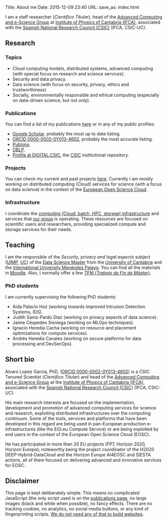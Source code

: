 Title: About me
Date: 2015-12-09 23:40
URL:
save_as: index.html

I am a staff researcher (_Científico Titular_), head of the
[Advanced Computing and e-Science Group](https://computing.ifca.es) at
[Institute of Physics of Cantabria (IFCA)](http://www.ifca.es), associated with the
[Spanish National Research Council (CSIC)](http://www.csic.es) (IFCA, CSIC-UC).

## Research

### Topics

 * Cloud computing models, distributed systems, advanced computing (with
   special focus on research and science services).
 * Security and data privacy.
 * Data science (with focus on security, privacy, ethics and trustworthiness)
 * Socially, environmentally responsible and ethical computing (especially on
   data-driven science, but not only).

### Publications

You can find a list of my publications [here](/publications.html) or in any of my public profiles:

 * [Google Scholar](https://scholar.google.es/citations?user=18bi2PEAAAAJ), probably the most up to date listing.
 * [ORCID 0000-0002-0Y013-4602](https://orcid.org/0000-0002-0013-4602), probably the most accurate listing.
 * [Publons](https://publons.com/researcher/2066875/alvaro-lopez-garcia/).
 * [DBLP](https://dblp.uni-trier.de/pid/135/6079.html).
 * [Profile at DIGITAL.CSIC](https://digital.csic.es/cris/rp/rp06835), the [CSIC](http://www.csic.es) institutional repository.

### Projects

You can check my current and past projects [here](/projects.html). Currently I
am mostly working on distributed computing (Cloud) services for science (with a
focus on data science) in the context of the [European Open Science
Cloud](https://www.eosc.eu).

### Infrastructure

I coordinate the [computing (Cloud, batch, HPC, storage)
infrastructure](https://confluence.ifca.es/display/IC/Computing+Resources) and
services that [our group](https://computing.ifca.es) is operating. These
resources are focused on scientific users and researchers, providing
specialized compute and storage services for their needs.

## Teaching

I am the responsible of the _Security, privacy and legal aspects_ subject
([UIMP](http://www.uimp.es/postgrado/estudios/fichaasig.php?plan=P04A&any=2021-22&asi=102277&dis=2&lan=en),
[UC](https://web.unican.es/estudios/detalle-asignatura?c=M1976&p=205)) of the
[Data Science Master](https://masterdatascience.ifca.es/index_en.html) from the
[University of Cantabria](https://web.unican.es) and the
[International University Menéndez Pelayo](https://uimp.es). You can find all the materials in [Moodle](https://moodle.unican.es). Also, I normally offer a few [TFM (_Trabajo de Fin de Máster_)](https://masterdatascience.ifca.es/tfm.html).

### PhD students

I am currently supervising the following PhD students:

 * Aida Palacio Hoz (working towards improved Intrusion Detection Systems, IDS).
 * Judith Sainz-Pardo Díaz (working on privacy aspects of data science).
 * Jaime Céspedes Sisniega (working on MLOps techniques).
 * Ignacio Heredia Cacha (working on resource and placement optimizations for compute services).
 * Andrés Heredia Canales (working on secure platforms for data processing and DevSecOps).

## Short bio

Alvaro Lopez Garcia, PhD, ([ORCID 0000-0002-0Y013-4602](https://orcid.org/0000-0002-0013-4602))
is a CSIC Tenured
Scientist (_Científico Titular_) and head of the
[Advanced Computing and e-Science Group](https://computing.ifca.es) at the
[Institute of Physics of Cantabria (IFCA)](http://www.ifca.es), associated with the
[Spanish National Research Council (CSIC)](http://www.csic.es) (IFCA, CSIC-UC).

His main research interests are focused on the implementation,
development and promotion of advanced computing services for science and
research, exploiting distributed infrastructures over the computing
continuum. Some of the tools, services and platforms that have been developed
in this regard are being used in pan-European production e-Infrastructures
(like the EGI.eu Compute Service) or are being exploited by end users in the
context of the European Open Science Cloud (EOSC).

He has participated in more than 20 EU projects (FP7, Horizon 2020, Horizon
Europe); noteworthy being the project coordinator of the H2020
DEEP-Hybrid-DataCloud and the Horizon Europe AI4EOSC and SIESTA actions, all of
them focused on delivering advanced and innovative services for EOSC.

<!-- He is the representative of CSIC in the EOSC AISBL (the association signed a -->
<!-- Memorandum of Understanding with the European Commission to progress the EOSC -->
<!-- partnership), co-chair of the EOSC Task Force on Technical Interoperability of -->
<!-- Data and Services (since 2021), co-chair of the EGI Artificial Intelligence -->
<!-- technology coordination board (since 2021) and the CSIC representative in the -->
<!-- Science Europe EOSC Task Force. He is also a CSIC Vocal in the Centro de -->
<!-- Supercomputación de Galicia (CESGA) Advisory Committee and the CSIC -->
<!-- representative in the Spanish Network of Open e-Science (Red Española de -->
<!-- e-Ciencia abierta). -->

## Disclaimer
This page is kept deliberately simple. This means no complicated JavaScript
(the only script used is on the [publications page](/publications.html), no
large images (black and white when possible), no fancy effects. There are no
tracking cookies, no analytics, no social media buttons, or any kind of
fingerprinting scripts. [We do not need any of that to build websites](https://drewdevault.com/2018/09/04/Conservative-web-development.html).


